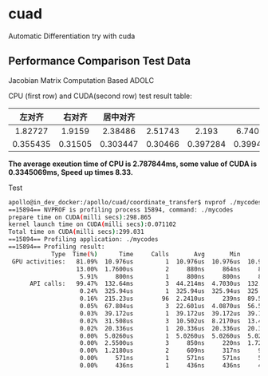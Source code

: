 # cuad
 Automatic Differentiation try with cuda 
 
 ## Performance Comparison Test Data

Jacobian Matrix Computation Based ADOLC

CPU (first row) and CUDA(second row) test result table:


| 左对齐 | 右对齐 | 居中对齐 || | | | | | |
| :-----:| :----: | :----: |:----: |:----: |:----: |:----: |:----: |:----: |:----: |
| 1.82727 | 1.9159 | 2.38486 | 2.51743 | 2.193 | 6.74031 | 2.35056 | 2.28936 | 1.72139 | 6.13136 |
|0.355435 | 0.31505 | 0.303447 | 0.30466 | 0.397284 | 0.399476 | 0.317374 | 0.341977 | 0.304162 | 0.306204|

**The average exeution time of CPU is 2.787844ms, some value of  CUDA is 0.3345069ms, Speed up times 8.33.**


Test 

```bash
apollo@in_dev_docker:/apollo/cuad/coordinate_transfer$ nvprof ./mycodes 
==15894== NVPROF is profiling process 15894, command: ./mycodes
prepare time on CUDA(milli secs):298.865
kernel launch time on CUDA(milli secs):0.071102
Total time on CUDA(milli secs):299.031
==15894== Profiling application: ./mycodes
==15894== Profiling result:
            Type  Time(%)      Time     Calls       Avg       Min       Max  Name
 GPU activities:   81.09%  10.976us         1  10.976us  10.976us  10.976us  kernel(double*, double*, double*)
                   13.00%  1.7600us         2     880ns     864ns     896ns  [CUDA memcpy DtoH]
                    5.91%     800ns         1     800ns     800ns     800ns  [CUDA memcpy HtoD]
      API calls:   99.47%  132.64ms         3  44.214ms  4.7030us  132.63ms  cudaMalloc
                    0.24%  325.94us         1  325.94us  325.94us  325.94us  cuDeviceTotalMem
                    0.16%  215.23us        96  2.2410us     239ns  89.546us  cuDeviceGetAttribute
                    0.05%  67.804us         3  22.601us  4.0870us  56.577us  cudaFree
                    0.03%  39.172us         1  39.172us  39.172us  39.172us  cuDeviceGetName
                    0.02%  31.508us         3  10.502us  8.2170us  13.479us  cudaMemcpy
                    0.02%  20.336us         1  20.336us  20.336us  20.336us  cudaLaunchKernel
                    0.00%  5.0260us         1  5.0260us  5.0260us  5.0260us  cuDeviceGetPCIBusId
                    0.00%  2.5500us         3     850ns     220ns  1.7210us  cuDeviceGetCount
                    0.00%  1.2180us         2     609ns     317ns     901ns  cuDeviceGet
                    0.00%     571ns         1     571ns     571ns     571ns  cudaGetLastError
                    0.00%     436ns         1     436ns     436ns     436ns  cuDeviceGetUuid

```

